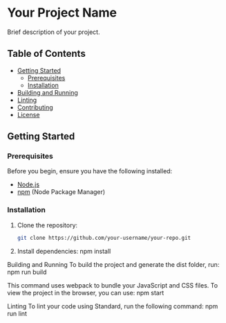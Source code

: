 # Your Project Name

Brief description of your project.

## Table of Contents

- [Getting Started](#getting-started)
  - [Prerequisites](#prerequisites)
  - [Installation](#installation)
- [Building and Running](#building-and-running)
- [Linting](#linting)
- [Contributing](#contributing)
- [License](#license)

## Getting Started

### Prerequisites

Before you begin, ensure you have the following installed:

- [Node.js](https://nodejs.org/)
- [npm](https://www.npmjs.com/) (Node Package Manager)

### Installation

1. Clone the repository:

   ```bash
   git clone https://github.com/your-username/your-repo.git
2. Install dependencies:
  npm install

Building and Running
To build the project and generate the dist folder, run:
npm run build

This command uses webpack to bundle your JavaScript and CSS files.
To view the project in the browser, you can use:
npm start

Linting
To lint your code using Standard, run the following command:
npm run lint

